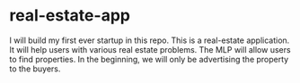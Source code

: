# real-estate-app
I will build my first ever startup in this repo. This is a real-estate application. It will help users with various real estate problems. The MLP will allow users to find properties. In the beginning, we will only be advertising the property to the buyers. 
